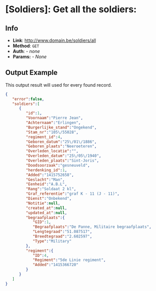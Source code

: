 [Soldiers]: Get all the soldiers:
=================================


## Info

- **Link**: http://www.domain.be/soldiers/all
- **Method**: `GET`
- **Auth**: *- none*
- **Params:** *- None*

## Output Example

This output result will used for every found record.

```json
{  
   "error":false,
   "soldiers":[  
      {  
         "id":1,
         "Voornaam":"Pierre Jean",
         "Achternaam":"Erlingen",
         "Burgerlijke_stand":"Ongekend",
         "Stam_nr":"105\/55028",
         "regiment_id":4,
         "Geboren_datum":"25\/01\/1886",
         "Geboren_plaats":"Neeroeteren",
         "Overleden_locatie":"",
         "Overleden_datum":"25\/05\/1940",
         "Overleden_plaats":"Sint-Joris",
         "Doodsoorzaak":"gesneuveld",
         "herdenking_id":1,
         "Added":"1415752658",
         "Geslacht":"Man",
         "Eenheid":"A.B.L",
         "Rang":"Soldaat 2 kl",
         "Graf_referentie":"graf K - 11 (J - 11)",
         "Dienst":"Onbekend",
         "Notitie":null,
         "created_at":null,
         "updated_at":null,
         "begraafplaats":{  
            "GID":1,
            "Begraafplaats":"De Panne, Militaire begraafplaats",
            "Lengtegraad":"51.087517",
            "Breedtegraad":"2.602597",
            "Type":"Military"
         },
         "regiment":{  
            "ID":4,
            "Regiment":"5de Linie regiment",
            "Added":"1415366720"
         }
      }
   ]
}
```
